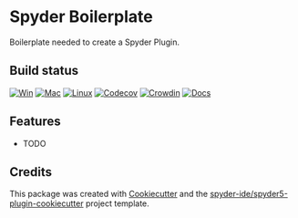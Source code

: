 # Spyder Boilerplate

Boilerplate needed to create a Spyder Plugin.

## Build status

[![Win](https://github.com/spyder-ide/spyder-boilerplate/workflows/Win%20tests/badge.svg)](https://github.com/spyder-ide/spyder-boilerplate/actions?query=workflow%3A%22Win+tests%22)
[![Mac](https://github.com/spyder-ide/spyder-boilerplate/workflows/Mac%20tests/badge.svg)](https://github.com/spyder-ide/spyder-boilerplate/actions?query=workflow%3A%22Mac+tests%22)
[![Linux](https://github.com/spyder-ide/spyder-boilerplate/workflows/Linux%20tests/badge.svg)](https://github.com/spyder-ide/spyder-boilerplate/actions?query=workflow%3A%Linux+tests%22)
[![Codecov](https://codecov.io/gh/spyder-ide/spyder-boilerplate/branch/master/graph/badge.svg)](https://codecov.io/gh/spyder-ide/spyder-boilerplate)
[![Crowdin](https://badges.crowdin.net/spyder-boilerplate/localized.svg)](https://crowdin.com/project/spyder-boilerplate)
[![Docs](https://readthedocs.org/projects/spyder-boilerplate/badge/?version=latest)](https://spyder-boilerplate.readthedocs.io/en/latest/?badge=latest)

## Features

* TODO

## Credits

This package was created with [Cookiecutter](https://github.com/audreyr/cookiecutter) and the [spyder-ide/spyder5-plugin-cookiecutter](https://github.com/spyder-ide/spyder5-plugin-cookiecutter) project template.
